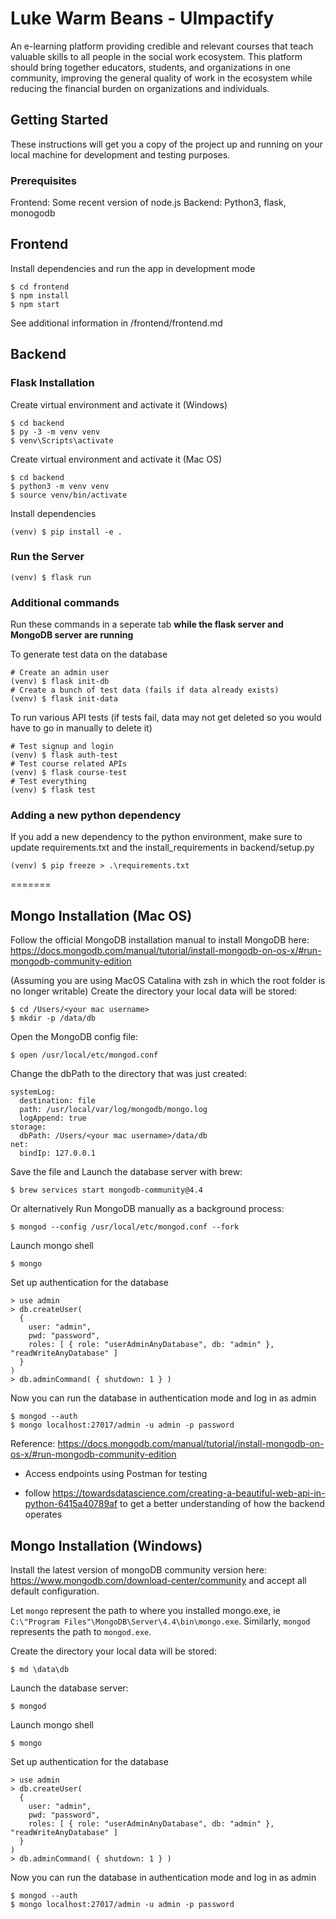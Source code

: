 # Luke Warm Beans - UImpactify

An e-learning platform providing credible and relevant courses that teach valuable skills to all people in the social work ecosystem. This platform should bring together educators, students, and organizations in one community, improving the general quality of work in the ecosystem while reducing the financial burden on organizations and individuals.

## Getting Started

These instructions will get you a copy of the project up and running on your local machine for development and testing purposes.

### Prerequisites

Frontend: Some recent version of node.js
Backend: Python3, flask, monogodb

## Frontend

Install dependencies and run the app in development mode
```
$ cd frontend
$ npm install
$ npm start
```

See additional information in /frontend/frontend.md

## Backend

### Flask Installation 

Create virtual environment and activate it (Windows)
```
$ cd backend
$ py -3 -m venv venv
$ venv\Scripts\activate
```

Create virtual environment and activate it (Mac OS)
```
$ cd backend
$ python3 -m venv venv
$ source venv/bin/activate
```

Install dependencies

```
(venv) $ pip install -e .
```

### Run the Server
```
(venv) $ flask run
```

### Additional commands
Run these commands in a seperate tab **while the flask server and MongoDB server are running**

To generate test data on the database

```
# Create an admin user
(venv) $ flask init-db
# Create a bunch of test data (fails if data already exists)
(venv) $ flask init-data
```

To run various API tests (if tests fail, data may not get deleted so you would have to go in manually to delete it)

```
# Test signup and login 
(venv) $ flask auth-test
# Test course related APIs
(venv) $ flask course-test
# Test everything
(venv) $ flask test
```

### Adding a new python dependency

If you add a new dependency to the python environment, make sure to update requirements.txt
and the install_requirements in backend/setup.py

```
(venv) $ pip freeze > .\requirements.txt
```

=======

## Mongo Installation (Mac OS)

Follow the official MongoDB installation manual to install MongoDB here:
https://docs.mongodb.com/manual/tutorial/install-mongodb-on-os-x/#run-mongodb-community-edition

(Assuming you are using MacOS Catalina with zsh in which the root folder is no longer writable)
Create the directory your local data will be stored:

```
$ cd /Users/<your mac username>
$ mkdir -p /data/db
```

Open the MongoDB config file:

```
$ open /usr/local/etc/mongod.conf
```

Change the dbPath to the directory that was just created:

```
systemLog:
  destination: file
  path: /usr/local/var/log/mongodb/mongo.log
  logAppend: true
storage:
  dbPath: /Users/<your mac username>/data/db
net:
  bindIp: 127.0.0.1 
```

Save the file and Launch the database server with brew:

```
$ brew services start mongodb-community@4.4
```

Or alternatively Run MongoDB manually as a background process:

```
$ mongod --config /usr/local/etc/mongod.conf --fork
```

Launch mongo shell

```
$ mongo
```

Set up authentication for the database

```
> use admin
> db.createUser(
  {
    user: "admin",
    pwd: "password",
    roles: [ { role: "userAdminAnyDatabase", db: "admin" }, "readWriteAnyDatabase" ]
  }
)
> db.adminCommand( { shutdown: 1 } )
```

Now you can run the database in authentication mode and log in as admin

```
$ mongod --auth
$ mongo localhost:27017/admin -u admin -p password
```
Reference: https://docs.mongodb.com/manual/tutorial/install-mongodb-on-os-x/#run-mongodb-community-edition


- Access endpoints using Postman for testing

- follow https://towardsdatascience.com/creating-a-beautiful-web-api-in-python-6415a40789af to get 
a better understanding of how the backend operates

## Mongo Installation (Windows)

Install the latest version of mongoDB community version here: https://www.mongodb.com/download-center/community and accept all default configuration. 

Let `mongo` represent the path to where you installed mongo.exe, ie `C:\"Program Files"\MongoDB\Server\4.4\bin\mongo.exe`. Similarly, `mongod` represents the path to `mongod.exe`.


Create the directory your local data will be stored:

```
$ md \data\db
```

Launch the database server:

```
$ mongod
```

Launch mongo shell

```
$ mongo
```

Set up authentication for the database

```
> use admin
> db.createUser(
  {
    user: "admin",
    pwd: "password",
    roles: [ { role: "userAdminAnyDatabase", db: "admin" }, "readWriteAnyDatabase" ]
  }
)
> db.adminCommand( { shutdown: 1 } )
```

Now you can run the database in authentication mode and log in as admin

```
$ mongod --auth
$ mongo localhost:27017/admin -u admin -p password
```
